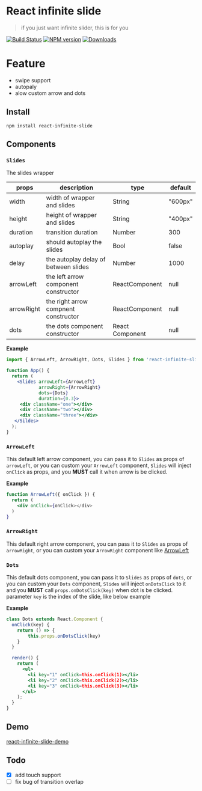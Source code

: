 # React infinite slide
> if you just want infinite slider, this is for you

[![Build Status](https://travis-ci.org/jkvim/react-infinite-slide.svg?branch=master)](https://travis-ci.org/jkvim/react-infinite-slide.js)
[![NPM version][npm-image]][npm-url]
[![Downloads][downloads-image]][npm-url]

[npm-url]: https://npmjs.org/package/react-infinite-slide
[downloads-image]: http://img.shields.io/npm/dm/react-infinite-slide.svg
[npm-image]: http://img.shields.io/npm/v/react-infinite-slide.svg

# Feature
- swipe support
- autopaly
- alow custom arrow and dots

## Install
    npm install react-infinite-slide

## Components
### `Slides`
The slides wrapper

| props      | description                          | type            | default |
|------------|--------------------------------------|-----------------|---------|
| width      | width of wrapper and slides          | String          | "600px" |
| height     | height of wrapper and slides         | String          | "400px" |
| duration   | transition duration                  | Number          | 300     |
| autoplay   | should autoplay the slides           | Bool            | false   |
| delay      | the autoplay delay of between slides | Number          | 1000    |
| arrowLeft  | the left arrow component constructor | ReactComponent  | null    |
| arrowRight | the right arrow compnent constructor | ReactComponent  | null    |
| dots       | the dots component constructor       | React Component | null    |

**Example**
```jsx
import { ArrowLeft, ArrowRight, Dots, Slides } from 'react-infinite-slide';

function App() {
  return (
    <Slides arrowLeft={ArrowLeft}
            arrowRight={ArrowRight}
            dots={Dots}
            duration={0.3}>
     <div className="one"></div>
     <div className="two"></div>
     <div className="three"></div>
   </Sildes>
  );
}

```

### `ArrowLeft`
This default left arrow component, you can pass it to `Slides` as 
props of `arrowLeft`, or you can custom your `ArrowLeft` component,
`Slides` will inject `onClick` as props, and you **MUST** call it
when arrow is be clicked. 

**Example**
```jsx
function ArrowLeft({ onClick }) {
  return (
    <div onClick={onClick></div>
  )
}
``` 

### `ArrowRight`
This default right arrow component, you can pass it to `Slides` as 
props of `arrowRight`, or you can custom your `ArrowRight` component 
like [ArrowLeft](#arrowleft)


### `Dots`
This default dots component, you can pass it to `Slides` as props of `dots`,
or you can custom your `Dots` component, `Slides` will inject `onDotsClick` to
it and you **MUST** call `props.onDotsClick(key)` when dot is be clicked. parameter
`key` is the index of the slide, like below example


**Example**
```jsx
class Dots extends React.Component {
  onClick(key) {
    return () => {
        this.props.onDotsClick(key)
    }
  }

  render() {
    return (
      <ul>
        <li key="1" onClick=this.onClick(1)></li>
        <li key="2" onClick=this.onClick(2)></li>
        <li key="3" onClick=this.onClick(3)></li>
      </ul>
    );
  }
}
```


## Demo
[react-infinite-slide-demo](http://jkvim.github.io/react-infinite-slide)

## Todo
- [x] add touch support
- [ ] fix bug of transition overlap